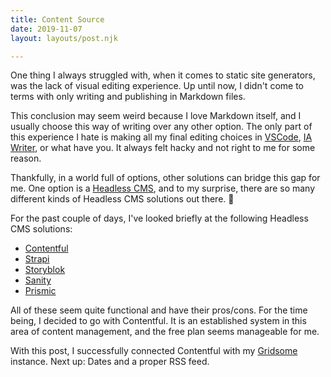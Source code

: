 ```yaml
---
title: Content Source
date: 2019-11-07
layout: layouts/post.njk

---
```

One thing I always struggled with, when it comes to static site generators, was the lack of visual editing experience. Up until now, I didn't come to terms with only writing and publishing in Markdown files.

This conclusion may seem weird because I love Markdown itself, and I usually choose this way of writing over any other option. The only part of this experience I hate is making all my final editing choices in [VSCode](https://code.visualstudio.com), [IA Writer](https://ia.net/de/writer), or what have you. It always felt hacky and not right to me for some reason.

Thankfully, in a world full of options, other solutions can bridge this gap for me. One option is a [Headless CMS](https://headlesscms.org), and to my surprise, there are so many different kinds of Headless CMS solutions out there. 🤯

For the past couple of days, I've looked briefly at the following Headless CMS solutions:

- [Contentful](https://www.contentful.com)
- [Strapi](https://strapi.io)
- [Storyblok](https://www.storyblok.com)
- [Sanity](https://www.sanity.io)
- [Prismic](https://prismic.io)

All of these seem quite functional and have their pros/cons. For the time being, I decided to go with Contentful. It is an established system in this area of content management, and the free plan seems manageable for me.

With this post, I successfully connected Contentful with my [Gridsome](https://gridsome.org) instance. Next up: Dates and a proper RSS feed.